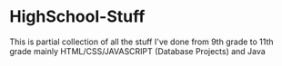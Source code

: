 # HighSchool-Stuff
<p1>This is partial collection of all the stuff I've done from 9th grade to 11th grade mainly HTML/CSS/JAVASCRIPT (Database Projects) and Java</p1>
